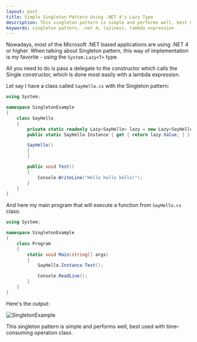 ```yaml
---
layout: post
title: Simple Singleton Pattern Using .NET 4's Lazy Type
description: This singleton pattern is simple and performs well, best used with time-consuming operation class.
keywords: singleton pattern, .net 4, laziness, lambda expression
---
```


Nowadays, most of the Microsoft .NET based applications are using .NET 4 or higher. When talking about Singleton pattern, this way of implementation is my favorite - using the `System.Lazy<T>` type.

All you need to do is pass a delegate to the constructor which calls the Single constructor, which is done most easily with a lambda expression.

Let say I have a class called `SayHello.cs` with the Singleton pattern:

```csharp
using System;

namespace SingletonExample
{
    class SayHello
    {
        private static readonly Lazy<SayHello> lazy = new Lazy<SayHello>(() => new SayHello());
        public static SayHello Instance { get { return lazy.Value; } }

        SayHello()
        {
        }

        public void Test()
        {
            Console.WriteLine("Hello hello hello!");
        }
    }
}
```

And here my main program that will execute a function from `SayHello.cs` class:

```csharp
using System;

namespace SingletonExample
{
    class Program
    {
        static void Main(string[] args)
        {
            SayHello.Instance.Test();

            Console.ReadLine();
        }
    }
}
```

Here's the output:

![SingletonExample](http://i.imgur.com/Vnbsea3.png)

This singleton pattern is simple and performs well, best used with time-consuming operation class.
